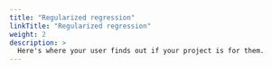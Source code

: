 ```yaml
---
title: "Regularized regression"
linkTitle: "Regularized regression"
weight: 2
description: >
  Here's where your user finds out if your project is for them.
---
```

